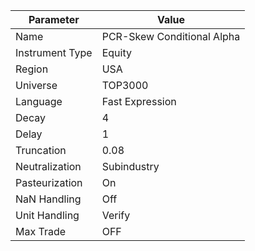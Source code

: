| Parameter         | Value         |
|-------------------|---------------|
| Name              | PCR-Skew Conditional Alpha |
| Instrument Type   | Equity        |
| Region            | USA           |
| Universe          | TOP3000       |
| Language          | Fast Expression |
| Decay             | 4             |
| Delay             | 1             |
| Truncation        | 0.08          |
| Neutralization    | Subindustry   |
| Pasteurization    | On            |
| NaN Handling      | Off           |
| Unit Handling     | Verify        |
| Max Trade         | OFF           |
